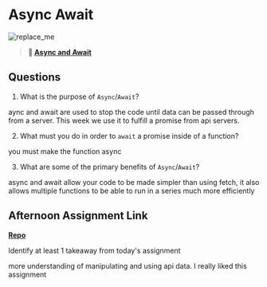 # Async Await

![replace_me](https://codeworks.blob.core.windows.net/public/assets/img/illustrations/placeholder.svg)

> **📖 [Async and Await](https://codeworksacademy.com/fs-student-guide/resources/wk4/03-Async-Await)**

## Questions

1. What is the purpose of `Async`/`Await`?

aync and await are used to stop the code until data can be passed through from a server. This week we use it to fulfill a promise from api servers.

2. What must you do in order to  `await` a promise inside of a function?

you must make the function async

3. What are some of the primary benefits of `Async`/`Await`?

async and await allow your code to be made simpler than using fetch, it also allows multiple functions to be able to run in a series much more efficiently

## Afternoon Assignment Link

**[Repo](https://github.com/Tmontandon/pokedex)**

Identify at least 1 takeaway from today's assignment

more understanding of manipulating and using api data. I really liked this assignment